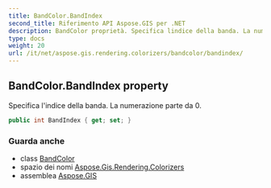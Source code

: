 ```yaml
---
title: BandColor.BandIndex
second_title: Riferimento API Aspose.GIS per .NET
description: BandColor proprietà. Specifica lindice della banda. La numerazione parte da 0.
type: docs
weight: 20
url: /it/net/aspose.gis.rendering.colorizers/bandcolor/bandindex/
---
```

## BandColor.BandIndex property

Specifica l'indice della banda. La numerazione parte da 0.

```csharp
public int BandIndex { get; set; }
```

### Guarda anche

* class [BandColor](../)
* spazio dei nomi [Aspose.Gis.Rendering.Colorizers](../../bandcolor/)
* assemblea [Aspose.GIS](../../../)


